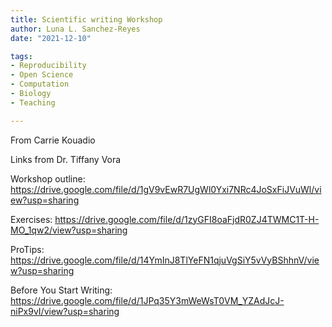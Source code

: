 ```yaml
---
title: Scientific writing Workshop
author: Luna L. Sanchez-Reyes
date: "2021-12-10"

tags:
- Reproducibility
- Open Science
- Computation
- Biology
- Teaching

---
```

From Carrie Kouadio

Links from Dr. Tiffany Vora

Workshop outline: https://drive.google.com/file/d/1gV9vEwR7UgWl0Yxi7NRc4JoSxFiJVuWl/view?usp=sharing

Exercises: https://drive.google.com/file/d/1zyGFI8oaFjdR0ZJ4TWMC1T-H-MO_1qw2/view?usp=sharing

ProTips: https://drive.google.com/file/d/14YmInJ8TlYeFN1qjuVgSiY5vVyBShhnV/view?usp=sharing

Before You Start Writing: https://drive.google.com/file/d/1JPq35Y3mWeWsT0VM_YZAdJcJ-niPx9vI/view?usp=sharing
